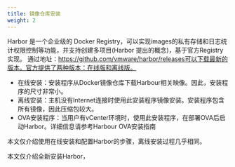 ```yaml
---
title: 镜像仓库安装
weight: 2
---
```


Harbor 是一个企业级的 Docker Registry，可以实现images的私有存储和日志统计权限控制等功能，并支持创建多项目(Harbor 提出的概念)，基于官方Registry实现。 通过地址：https://github.com/vmware/harbor/releases可以下载最新的版本。官方提供了两种版本：在线版和离线版。

- 在线安装：安装程序从Docker镜像仓库下载Harbour相关映像。因此，安装程序的尺寸非常小。
- 离线安装：主机没有Internet连接时使用此安装程序镜像安装。安装程序包含所有镜像，因此压缩包较大。
- OVA安装程序：当用户有vCenter环境时，使用此安装程序，在部署OVA后启动Harbor。详细信息请参考Harbour OVA安装指南

本文仅介绍使用在线安装和配置Harbor的步骤，离线安装过程几乎相同。
 
本文仅介绍全新安装Harbor，


